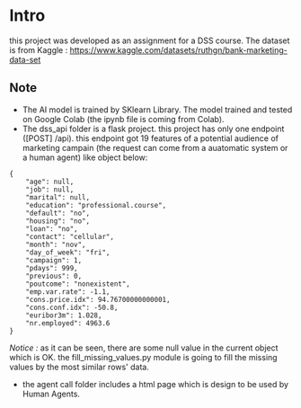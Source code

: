 # Intro
this project was developed as an assignment for a DSS course. 
The dataset is from Kaggle :
https://www.kaggle.com/datasets/ruthgn/bank-marketing-data-set

## Note
- The AI model is trained by SKlearn Library. The model trained and tested on Google Colab (the ipynb file is coming from Colab). 
- The dss_api folder is a flask project. this project has only one endpoint ([POST] /api). this endpoint got 19 features of a potential audience of marketing campain (the request can come from a auatomatic system or a human agent) like object below:
```
{
    "age": null,
    "job": null,
    "marital": null,
    "education": "professional.course",
    "default": "no",
    "housing": "no",
    "loan": "no",
    "contact": "cellular",
    "month": "nov",
    "day_of_week": "fri",
    "campaign": 1,
    "pdays": 999,
    "previous": 0,
    "poutcome": "nonexistent",
    "emp.var.rate": -1.1,
    "cons.price.idx": 94.76700000000001,
    "cons.conf.idx": -50.8,
    "euribor3m": 1.028,
    "nr.employed": 4963.6
}
```
*Notice :* as it can be seen, there are some null value in the current object which is OK. the fill_missing_values.py module is going to fill the missing values by the most similar rows' data. 
- the agent call folder includes a html page which is design to be used by Human Agents.